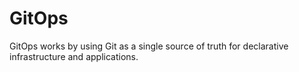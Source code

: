 # GitOps

GitOps works by using Git as a single source of truth for declarative infrastructure and applications.